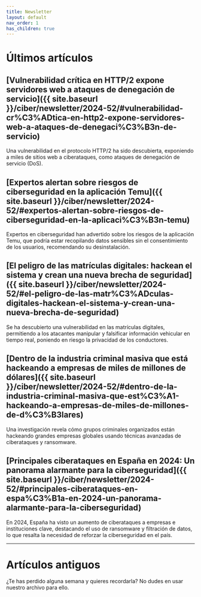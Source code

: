 ```yaml
---
title: Newsletter
layout: default
nav_order: 1
has_children: true
---
```


# Últimos artículos

## [Vulnerabilidad crítica en HTTP/2 expone servidores web a ataques de denegación de servicio]({{ site.baseurl }}/ciber/newsletter/2024-52/#vulnerabilidad-cr%C3%ADtica-en-http2-expone-servidores-web-a-ataques-de-denegaci%C3%B3n-de-servicio)

Una vulnerabilidad en el protocolo HTTP/2 ha sido descubierta, exponiendo a miles de sitios web a ciberataques, como ataques de denegación de servicio (DoS).

## [Expertos alertan sobre riesgos de ciberseguridad en la aplicación Temu]({{ site.baseurl }}/ciber/newsletter/2024-52/#expertos-alertan-sobre-riesgos-de-ciberseguridad-en-la-aplicaci%C3%B3n-temu)

Expertos en ciberseguridad han advertido sobre los riesgos de la aplicación Temu, que podría estar recopilando datos sensibles sin el consentimiento de los usuarios, recomendando su desinstalación.

## [El peligro de las matrículas digitales: hackean el sistema y crean una nueva brecha de seguridad]({{ site.baseurl }}/ciber/newsletter/2024-52/#el-peligro-de-las-matr%C3%ADculas-digitales-hackean-el-sistema-y-crean-una-nueva-brecha-de-seguridad)

Se ha descubierto una vulnerabilidad en las matrículas digitales, permitiendo a los atacantes manipular y falsificar información vehicular en tiempo real, poniendo en riesgo la privacidad de los conductores.

## [Dentro de la industria criminal masiva que está hackeando a empresas de miles de millones de dólares]({{ site.baseurl }}/ciber/newsletter/2024-52/#dentro-de-la-industria-criminal-masiva-que-est%C3%A1-hackeando-a-empresas-de-miles-de-millones-de-d%C3%B3lares)

Una investigación revela cómo grupos criminales organizados están hackeando grandes empresas globales usando técnicas avanzadas de ciberataques y ransomware.

## [Principales ciberataques en España en 2024: Un panorama alarmante para la ciberseguridad]({{ site.baseurl }}/ciber/newsletter/2024-52/#principales-ciberataques-en-espa%C3%B1a-en-2024-un-panorama-alarmante-para-la-ciberseguridad)

En 2024, España ha visto un aumento de ciberataques a empresas e instituciones clave, destacando el uso de ransomware y filtración de datos, lo que resalta la necesidad de reforzar la ciberseguridad en el país.

---

# Artículos antiguos

¿Te has perdido alguna semana y quieres recordarla? No dudes en usar nuestro archivo para ello.
